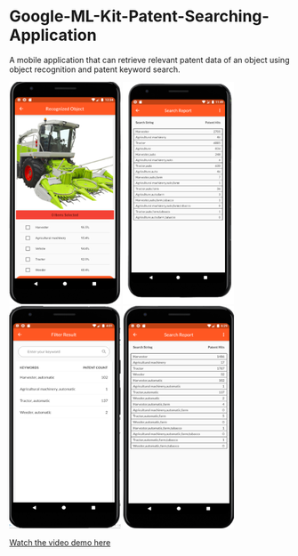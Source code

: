 # Google-ML-Kit-Patent-Searching-Application

A mobile application that can retrieve relevant patent data of an object using object recognition and patent keyword search.



   <div style=display="inline-block";>
    <img src="https://github.com/nav0713/images/blob/master/9.png" width="200" height="400" title="hover text">
  <img src="https://github.com/nav0713/images/blob/master/7.png" width="200" height="400" alt="accessibility text">
       <img src="https://github.com/nav0713/images/blob/master/10.png" width="200" height="400" title="hover text">
  <img src="https://github.com/nav0713/images/blob/master/11.png" width="200" height="400" alt="accessibility text">
  </div>

[Watch the video demo here](https://youtu.be/QLbSdAB7vDQ)

